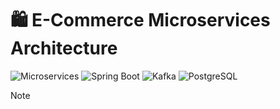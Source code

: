 # 🛍️  E-Commerce Microservices Architecture

![Microservices](https://img.shields.io/badge/Architecture-Microservices-9cf)
![Spring Boot](https://img.shields.io/badge/Spring%20Boot-3.4.5-brightgreen)
![Kafka](https://img.shields.io/badge/Apache%20Kafka-3.4.0-orange)
![PostgreSQL](https://img.shields.io/badge/PostgreSQL-15-blue)

>[!note] 